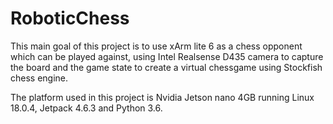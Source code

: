 # RoboticChess
This main goal of this project is to use xArm lite 6 as a chess opponent which can be played against, using Intel Realsense D435 camera to capture the board and the game state to create a virtual chessgame using Stockfish chess engine.

The platform used in this project is Nvidia Jetson nano 4GB running Linux 18.0.4, Jetpack 4.6.3 and Python 3.6. 
